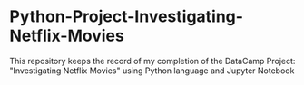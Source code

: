 # Python-Project-Investigating-Netflix-Movies
This repository keeps the record of my completion of the DataCamp Project: "Investigating Netflix Movies" using Python language and Jupyter Notebook
